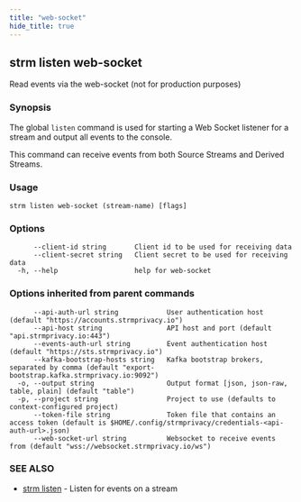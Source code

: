 ```yaml
---
title: "web-socket"
hide_title: true
---
```

## strm listen web-socket

Read events via the web-socket (not for production purposes)

### Synopsis

The global `listen` command is used for starting a Web Socket listener for a stream and output all events to the
console.

This command can receive events from both Source Streams and Derived Streams.

### Usage

```
strm listen web-socket (stream-name) [flags]
```

### Options

```
      --client-id string       Client id to be used for receiving data
      --client-secret string   Client secret to be used for receiving data
  -h, --help                   help for web-socket
```

### Options inherited from parent commands

```
      --api-auth-url string            User authentication host (default "https://accounts.strmprivacy.io")
      --api-host string                API host and port (default "api.strmprivacy.io:443")
      --events-auth-url string         Event authentication host (default "https://sts.strmprivacy.io")
      --kafka-bootstrap-hosts string   Kafka bootstrap brokers, separated by comma (default "export-bootstrap.kafka.strmprivacy.io:9092")
  -o, --output string                  Output format [json, json-raw, table, plain] (default "table")
  -p, --project string                 Project to use (defaults to context-configured project)
      --token-file string              Token file that contains an access token (default is $HOME/.config/strmprivacy/credentials-<api-auth-url>.json)
      --web-socket-url string          Websocket to receive events from (default "wss://websocket.strmprivacy.io/ws")
```

### SEE ALSO

* [strm listen](docs/04-reference/01-cli-reference/strm/listen/index.md)	 - Listen for events on a stream

